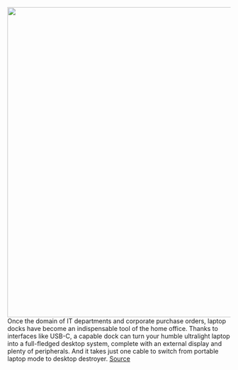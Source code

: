 <img src='https://cdn.vox-cdn.com/thumbor/bCSpkewxYqn01Wmr_uFnVg8_F9s=/0x0:2040x1360/1200x800/filters:focal(857x517:1183x843)/cdn.vox-cdn.com/uploads/chorus_image/image/70569689/dseifert_220212_5020_0006.0.jpg' width='700px' /><br/>
Once the domain of IT departments and corporate purchase orders, laptop docks have become an indispensable tool of the home office. Thanks to interfaces like USB-C, a capable dock can turn your humble ultralight laptop into a full-fledged desktop system, complete with an external display and plenty of peripherals. And it takes just one cable to switch from portable laptop mode to desktop destroyer.
<a href='https://www.theverge.com/22957456/caldigit-ts4-thunderbolt-4-dock-review'> Source <a/>